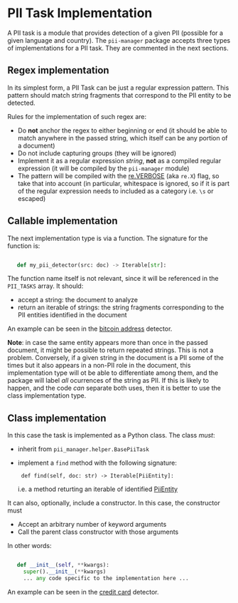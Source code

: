 # PII Task Implementation

A PII task is a module that provides detection of a given PII (possible for a
given language and country). The `pii-manager` package accepts three types of
implementations for a PII task. They are commented in the next sections.

## Regex implementation

In its simplest form, a PII Task can be just a regular expression
pattern. This pattern should match string fragments that correspond to the PII
entity to be detected.

Rules for the implementation of such regex are:

* Do **not** anchor the regex to either beginning or end (it should be able to
  match anywhere in the passed string, which itself can be any portion of
  a document)
* Do not include capturing groups (they will be ignored)
* Implement it as a regular expression _string_, **not** as a compiled
  regular expression (it will be compiled by the `pii-manager` module)
* The pattern will be compiled with the [re.VERBOSE] (aka `re.X`) flag, so
  take that into account (in particular, whitespace is ignored, so if it is
  part of the regular expression needs to included as a category i.e. `\s` or
  escaped)


## Callable implementation

The next implementation type is via a function. The signature for the function
is:

```Python

   def my_pii_detector(src: doc) -> Iterable[str]:
```

The function name itself is not relevant, since it will be referenced in the
`PII_TASKS` array. It should:

 * accept a string: the document to analyze
 * return an iterable of strings: the string fragments corresponding to the
   PII entities identified in the document
   
An example can be seen in the [bitcoin address] detector.

**Note**: in case the same entity appears more than once in the passed
document, it might be possible to return repeated strings. This is not a
problem. Conversely, if a given string in the document is a PII some of the
times but it also appears in a non-PII role in the document, this
implementation type will ot be able to differentiate among them, and the
package will label *all* ocurrences of the string as PII. If this is likely to
happen, and the code *can* separate both uses, then it is better to
use the class implementation type.


## Class implementation

In this case the task is implemented as a Python class. The class *must*:

 * inherit from `pii_manager.helper.BasePiiTask`
 * implement a `find` method with the following signature:

        def find(self, doc: str) -> Iterable[PiiEntity]:

   i.e. a method returting an iterable of identified [PiiEntity]

It can also, optionally, include a constructor. In this case, the constructor
must
 * Accept an arbitrary number of keyword arguments
 * Call the parent class constructor with those arguments

In other words:

```Python

   def __init__(self, **kwargs):
     super().__init__(**kwargs)
     ... any code specific to the implementation here ...
```


An example can be seen in the [credit card] detector.


[re.VERBOSE]: https://docs.python.org/3/library/re.html#re.X
[bitcoin address]: ../src/pii_manager/lang/any/bitcoin_address.py
[credit card]: ../src/pii_manager/lang/any/credit_card.py
[PiiEntity]: ../src/pii_manager/piientity.py
